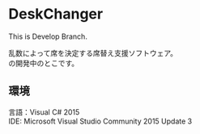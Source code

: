 # DeskChanger
This is Develop Branch.  
  
乱数によって席を決定する席替え支援ソフトウェア。  
の開発中のとこです。    
  
## 環境
言語：Visual C# 2015  
IDE: Microsoft Visual Studio Community 2015 Update 3  